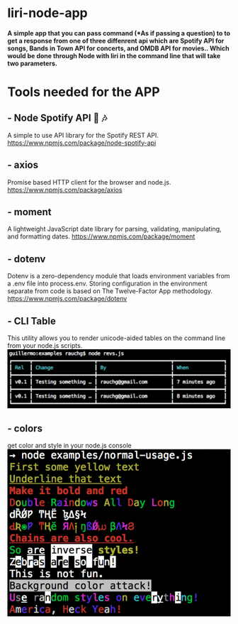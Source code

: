 # liri-node-app
#### A simple app that you can pass command (*As if passing a question) to to get a response from one of three diffenrent api which are Spotify API for songs, Bands in Town API for concerts, and OMDB API for movies.. Which would be done through Node with liri in the command line that will take two parameters.

# Tools needed for the APP

## - Node Spotify API 🚀 🎶
A simple to use API library for the Spotify REST API.
https://www.npmjs.com/package/node-spotify-api

## - axios
Promise based HTTP client for the browser and node.js.
https://www.npmjs.com/package/axios

## - moment
A lightweight JavaScript date library for parsing, validating, manipulating, and formatting dates.
https://www.npmjs.com/package/moment

## - dotenv
Dotenv is a zero-dependency module that loads environment variables from a .env file into process.env. Storing configuration in the environment separate from code is based on The Twelve-Factor App methodology.
https://www.npmjs.com/package/dotenv

## - CLI Table
This utility allows you to render unicode-aided tables on the command line from your node.js scripts.
![cli_table](./images/cli_table.png)


## - colors
get color and style in your node.js console
![colors](./images/colors.png)


